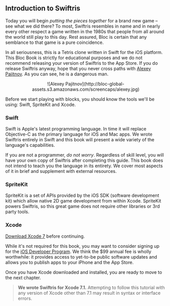 ## Introduction to Swiftris

Today you will begin *putting the pieces together* for a brand new game – see what we did there? To most, Swiftris resembles in name and in nearly every other respect a game written in the 1980s that people from all around the world still play to this day. Rest assured, Bloc is certain that any semblance to that game is a pure coincidence.

In all seriousness, this is a Tetris clone written in Swift for the iOS platform. This Bloc Book is strictly for educational purposes and we do not recommend releasing your version of Swiftris to the App Store. If you do release Swiftris anyway, hope that you never cross paths with [Alexey Pajitnov](http://en.wikipedia.org/wiki/Alexey_Pajitnov). As you can see, he is a dangerous man.

<center>![Alexey Pajitnov](http://bloc-global-assets.s3.amazonaws.com/screencaps/alexey.jpg)</center>

Before we start playing with blocks, you should know the tools we'll be using: Swift, SpriteKit and Xcode.

### Swift

Swift is Apple's latest programming language. In time it will replace Objective-C as the primary language for iOS and Mac apps. We wrote Swiftris entirely in Swift and this book will present a wide variety of the language's capabilities.

If you are not a programmer, *do not worry*. Regardless of skill level, you will have your own copy of Swiftris after completing this guide. This book does not intend to teach you the language in its entirety. We cover most aspects of it in brief and supplement with external resources.

### SpriteKit

SpriteKit is a set of APIs provided by the iOS SDK (software development kit) which allow native 2D game development from within Xcode. SpriteKit powers Swiftris, so this great game does not require other libraries or 3rd party tools.

### Xcode

[Download Xcode 7](https://developer.apple.com/xcode/downloads/) before continuing.

While it's not required for this book, you may want to consider signing up for the [iOS Developer Program](https://developer.apple.com/programs/ios/). We think the $99 annual fee is wholly worthwhile: it provides access to yet-to-be public software updates and allows you to publish apps to your iPhone and the App Store.

Once you have Xcode downloaded and installed, you are ready to move to the next chapter.

>**We wrote Swiftris for Xcode 7.1.** Attempting to follow this tutorial with any version of Xcode other than 7.1 may result in syntax or interface errors.
